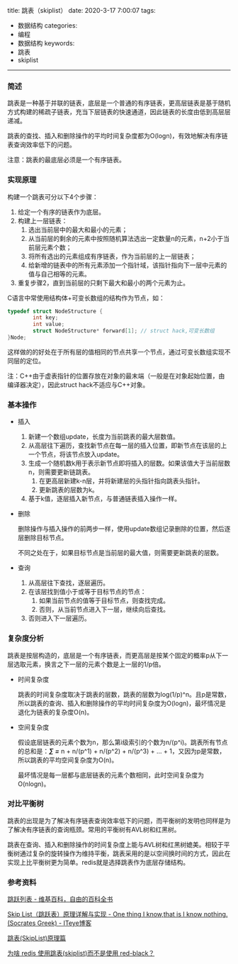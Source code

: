 title: 跳表（skiplist）
date: 2020-3-17 7:00:07
tags:
- 数据结构
categories:
- 编程
- 数据结构
keywords:
- 跳表
- skiplist

---

### 简述

跳表是一种基于并联的链表，底层是一个普通的有序链表，更高层链表是基于随机方式构建的稀疏子链表，充当下层链表的快速通道，因此链表的长度由低到高层层递减。

跳表的查找、插入和删除操作的平均时间复杂度都为O(logn)，有效地解决有序链表查询效率低下的问题。

注意：跳表的最底层必须是一个有序链表。

<!-- more -->

### 实现原理

构建一个跳表可分以下4个步骤：

1. 给定一个有序的链表作为底层。
2. 构建上一层链表：
    1. 选出当前层中的最大和最小的元素；
    2. 从当前层的剩余的元素中按照随机算法选出一定数量n的元素，n+2小于当前层元素个数；
    3. 将所有选出的元素组成有序链表，作为当前层的上一层链表；
    4. 给新增的链表中的所有元素添加一个指针域，该指针指向下一层中元素的值与自己相等的元素。
3. 重复步骤2，直到当前层的只剩下最大和最小的两个元素为止。

C语言中常使用结构体+可变长数组的结构作为节点，如：

```c
typedef struct NodeStructure {
		int key;
		int value;
		struct NodeStructure* forward[1]; // struct hack,可变长数组
}Node;
```

这样做的的好处在于所有层的值相同的节点共享一个节点，通过可变长数组实现不同层的定位。

注：C++由于虚表指针的位置存放在对象的最末端（一般是在对象起始位置，由编译器决定），因此struct hack不适应与C++对象。

### 基本操作

- 插入
    1. 新建一个数组update，长度为当前跳表的最大层数值。
    2. 从高层往下遍历，查找新节点在每一层的插入位置，即新节点在该层的上一个节点，将该节点放入update。
    3. 生成一个随机数k用于表示新节点即将插入的层数。如果该值大于当前层数n，则需要更新链跳表。
        1. 在更高层新建k-n层，并将新建层的头指针指向跳表头指针。
        2. 更新跳表的层数为k。
    4. 基于k值，逐层插入新节点，与普通链表插入操作一样。
- 删除
    
    删除操作与插入操作的前两步一样，使用update数组记录删除的位置，然后逐层删除目标节点。
    
    不同之处在于，如果目标节点是当前层的最大值，则需要更新跳表的层数。
    
- 查询
    1. 从高层往下查找，逐层遍历。
    2. 在该层找到值小于或等于目标节点的节点：
        1. 如果当前节点的值等于目标节点，则查找完成。
        2. 否则，从当前节点进入下一层，继续向后查找。
    3. 否则进入下一层遍历。

### 复杂度分析

跳表是按层构造的，底层是一个有序链表，而更高层是按某个固定的概率p从下一层选取元素，换言之下一层的元素个数是上一层的1/p倍。

- 时间复杂度
    
    跳表的时间复杂度取决于跳表的层数，跳表的层数为log(1/p)^n。且p是常数，所以跳表的查询、插入和删除操作的平均时间复杂度为O(logn)，最坏情况是退化为链表的复杂度O(n)。
    
- 空间复杂度
    
    假设底层链表的元素个数为n，那么第i级索引的个数为n/(p^i)。跳表所有节点的总和是：***∑ =*** n + n/(p^1) + n/(p^2) + n/(p^3) + ... + 1，又因为p是常数，所以跳表的平均空间复杂度为O(n)。
    
    最坏情况是每一层都与底层链表的元素个数相同，此时空间复杂度为O(nlogn)。
    

### 对比平衡树

跳表的出现是为了解决有序链表查询效率低下的问题，而平衡树的发明也同样是为了解决有序链表的查询瓶颈。常用的平衡树有AVL树和红黑树。

跳表在查询、插入和删除操作的时间复杂度上能与AVL树和红黑树媲美。相较于平衡树通过复杂的旋转操作为维持平衡，跳表采用的是以空间换时间的方式，因此在实现上比平衡树更为简单。redis就是选择跳表作为底层存储结构。

### 参考资料

[跳跃列表 - 维基百科，自由的百科全书](https://zh.wikipedia.org/wiki/%E8%B7%B3%E8%B7%83%E5%88%97%E8%A1%A8)

[Skip List（跳跃表）原理详解与实现 - One thing I know,that is I know nothing.(Socrates Greek) - ITeye博客](https://www.iteye.com/blog/dsqiu-1705530)

[跳表(SkipList)原理篇](https://www.cnblogs.com/Laymen/p/14084664.html)

[为啥 redis 使用跳表(skiplist)而不是使用 red-black？](https://www.zhihu.com/question/20202931)